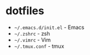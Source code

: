 # dotfiles

- `~/.emacs.d/init.el` - Emacs
- `~/.zshrc` - zsh
- `~/.vimrc` - Vim
- `~/.tmux.conf` - tmux
